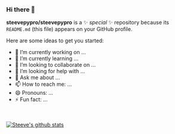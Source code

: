 ### Hi there 👋

**steevepypro/steevepypro** is a ✨ _special_ ✨ repository because its `README.md` (this file) appears on your GitHub profile.

Here are some ideas to get you started:

- 🔭 I’m currently working on ...
- 🌱 I’m currently learning ...
- 👯 I’m looking to collaborate on ...
- 🤔 I’m looking for help with ...
- 💬 Ask me about ...
- 📫 How to reach me: ...
- 😄 Pronouns: ...
- ⚡ Fun fact: ...

<br />

[![Steeve's github stats](https://github-readme-stats.vercel.app/api?username=steevepypro&show_icons=true&theme=tokyonight)](https://github.com/windard)
